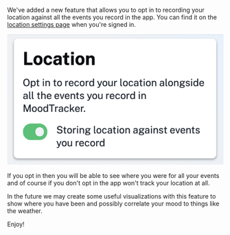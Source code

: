 We've added a new feature that allows you to opt in to recording your location against all the events you record in the app. You can find it on the [location settings page](http://localhost:1234/settings/location) when you're signed in.

![Screenshot of the location recording toggle](screenshot.png "Screenshot of the location recording toggle")

If you opt in then you will be able to see where you were for all your events and of course if you don't opt in the app won't track your location at all.

In the future we may create some useful visualizations with this feature to show where you have been and possibly correlate your mood to things like the weather.

Enjoy!
